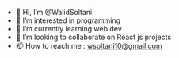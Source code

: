 - 👋 Hi, I’m @WalidSoltani
- 👀 I’m interested in programming
- 🌱 I’m currently learning web dev
- 💞️ I’m looking to collaborate on React js projects
- 📫 How to reach me : wsoltani10@gmail.com

<!---
WalidSoltani/WalidSoltani is a ✨ special ✨ repository because its `README.md` (this file) appears on your GitHub profile.
You can click the Preview link to take a look at your changes.
--->
